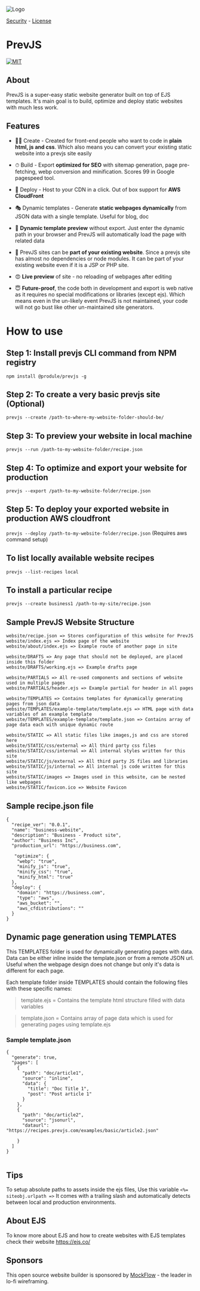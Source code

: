 
![Logo](/images/logo-100x100.png)

[Security](/security/)  - [License](/license/)

# PrevJS

[![MIT](https://img.shields.io/badge/license-mit-blue)](https://github.com/produle/prevjs/blob/main/LICENSE)

## About 
PrevJS is a super-easy static website generator built on top of EJS templates. It's main goal is to build, optimize and deploy static websites with much less work.

## Features
* 🧑‍💻 Create - Created for front-end people who want to code in **plain html, js and css**. Which also means you can convert your existing static website into a prevjs site easily

* ⏱ Build - Export **optimized for SEO** with sitemap generation, page pre-fetching, webp conversion and minification. Scores 99 in Google pagespeed tool.
* 🎉 Deploy - Host to your CDN in a click. Out of box support for **AWS CloudFront**
* 🎭 Dynamic templates - Generate **static webpages dynamically** from JSON data with a single template. Useful for blog, doc
* 👀 **Dynamic template preview** without export. Just enter the dynamic path in your browser and PrevJS will automatically load the page with related data
* 🧩 PrevJS sites can be **part of your existing website**. Since a prevjs site has almost no dependencies or node modules. It can be part of your existing website even if it is a JSP or PHP site.
* 😍 **Live preview** of site - no reloading of webpages after editing
* 😇 **Future-proof**, the code both in development and export is web native as it requires no special modifications or libraries (except ejs). Which means even in the un-likely event PrevJS is not maintained, your code will not go bust like other un-maintained site generators.


# How to use

## Step 1: Install prevjs CLI command from NPM registry
```npm install @produle/prevjs -g```

## Step 2: To create a very basic prevjs site (Optional)
```prevjs --create /path-to-where-my-website-folder-should-be/```

## Step 3: To preview your website in local machine
```prevjs --run /path-to-my-website-folder/recipe.json```

## Step 4: To optimize and export your website for production
```prevjs --export /path-to-my-website-folder/recipe.json```

## Step 5: To deploy your exported website in production AWS cloudfront
```prevjs --deploy /path-to-my-website-folder/recipe.json```
(Requires aws command setup)

## To list locally available website recipes
```prevjs --list-recipes local```

## To install a particular recipe
```prevjs --create business1 /path-to-my-site/recipe.json```


## Sample PrevJS Website Structure
```
website/recipe.json => Stores configuration of this website for PrevJS
website/index.ejs => Index page of the website
website/about/index.ejs => Example route of another page in site

website/DRAFTS => Any page that should not be deployed, are placed inside this folder
website/DRAFTS/working.ejs => Example drafts page

website/PARTIALS => All re-used components and sections of website used in multiple pages
website/PARTIALS/header.ejs => Example partial for header in all pages

website/TEMPLATES => Contains templates for dynamically generating pages from json data
website/TEMPLATES/example-template/template.ejs => HTML page with data variables of an example template
website/TEMPLATES/example-template/template.json => Contains array of page data each with unique dynamic route

website/STATIC => All static files like images,js and css are stored here
website/STATIC/css/external => All third party css files
website/STATIC/css/internal => All internal styles written for this site
website/STATIC/js/external => All third party JS files and libraries
website/STATIC/js/internal => All internal js code written for this site
website/STATIC/images => Images used in this website, can be nested like webpages
website/STATIC/favicon.ico => Website Favicon
```

## Sample recipe.json file
```
{
  "recipe_ver": "0.0.1",
  "name": "business-website",
  "description": "Business - Product site",
  "author": "Business Inc",
  "production_url": "https://business.com",
  
   "optimize": {
    "webp": "true",
    "minify_js": "true",
    "minify_css": "true",
    "minify_html": "true"
  },
  "deploy": {
    "domain": "https://business.com",
    "type": "aws",
    "aws_bucket": "",
    "aws_cfdistributions": ""
  }
}

```

## Dynamic page generation using TEMPLATES
This TEMPLATES folder is used for dynamically generating pages with data. Data can be either inline inside the template.json or from a remote JSON url. Useful when the webpage design does not change but only it's data is different for each page.

Each template folder inside TEMPLATES should contain the following files with these specific names:
> template.ejs = Contains the template html structure filled with data variables

> template.json = Contains array of page data which is used for generating pages using template.ejs

### Sample template.json
```
{
  "generate": true,
  "pages": [
    {
      "path": "doc/article1",
      "source": "inline",
      "data": {
        "title": "Doc Title 1",
        "post": "Post article 1"
      }
    },
    {
      "path": "doc/article2",
      "source": "jsonurl",
      "dataurl": "https://recipes.prevjs.com/examples/basic/article2.json"
    
    }
  ]
}


```
## Tips
To setup absolute paths to assets inside the ejs files, Use this variable ```<%= siteobj.urlpath =>```
It comes with a trailing slash and automatically detects between local and production environments.

## About EJS
To know more about EJS and how to create websites with EJS templates check their website https://ejs.co/

## Sponsors
This open source website builder is sponsored by [MockFlow](https://www.mockflow.com/) - the leader in lo-fi wireframing.



